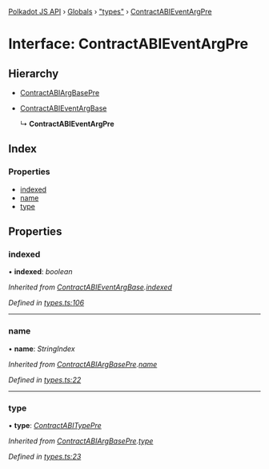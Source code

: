 [Polkadot JS API](../README.md) › [Globals](../globals.md) › ["types"](../modules/_types_.md) › [ContractABIEventArgPre](_types_.contractabieventargpre.md)

# Interface: ContractABIEventArgPre

## Hierarchy

* [ContractABIArgBasePre](_types_.contractabiargbasepre.md)

* [ContractABIEventArgBase](_types_.contractabieventargbase.md)

  ↳ **ContractABIEventArgPre**

## Index

### Properties

* [indexed](_types_.contractabieventargpre.md#indexed)
* [name](_types_.contractabieventargpre.md#name)
* [type](_types_.contractabieventargpre.md#type)

## Properties

###  indexed

• **indexed**: *boolean*

*Inherited from [ContractABIEventArgBase](_types_.contractabieventargbase.md).[indexed](_types_.contractabieventargbase.md#indexed)*

*Defined in [types.ts:106](https://github.com/polkadot-js/api/blob/21ac0ac2fb/packages/api-contract/src/types.ts#L106)*

___

###  name

• **name**: *StringIndex*

*Inherited from [ContractABIArgBasePre](_types_.contractabiargbasepre.md).[name](_types_.contractabiargbasepre.md#name)*

*Defined in [types.ts:22](https://github.com/polkadot-js/api/blob/21ac0ac2fb/packages/api-contract/src/types.ts#L22)*

___

###  type

• **type**: *[ContractABITypePre](_types_.contractabitypepre.md)*

*Inherited from [ContractABIArgBasePre](_types_.contractabiargbasepre.md).[type](_types_.contractabiargbasepre.md#type)*

*Defined in [types.ts:23](https://github.com/polkadot-js/api/blob/21ac0ac2fb/packages/api-contract/src/types.ts#L23)*
